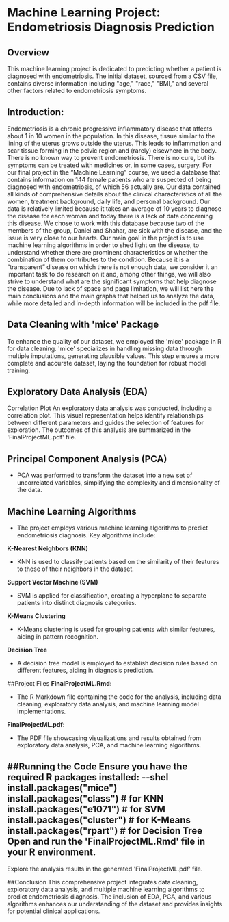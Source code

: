 # Machine Learning Project: Endometriosis Diagnosis Prediction
## Overview
This machine learning project is dedicated to predicting whether a patient is diagnosed with endometriosis. The initial dataset, sourced from a CSV file, contains diverse information including "age," "race," "BMI," and several other factors related to endometriosis symptoms.

## Introduction:
Endometriosis is a chronic progressive inflammatory disease that affects about 1 in 10 women in the population. In 
this disease, tissue similar to the lining of the uterus grows outside the uterus. This leads to inflammation and scar 
tissue forming in the pelvic region and (rarely) elsewhere in the body. There is no known way to prevent 
endometriosis. There is no cure, but its symptoms can be treated with medicines or, in some cases, surgery. For our 
final project in the “Machine Learning” course, we used a database that contains information on 144 female 
patients who are suspected of being diagnosed with endometriosis, of which 56 actually are. Our data contained all 
kinds of comprehensive details about the clinical characteristics of all the women, treatment background, daily life, 
and personal background. Our data is relatively limited because it takes an average of 10 years to diagnose the 
disease for each woman and today there is a lack of data concerning this disease. We chose to work with this 
database because two of the members of the group, Daniel and Shahar, are sick with the disease, and the issue is 
very close to our hearts. Our main goal in the project is to use machine learning algorithms in order to shed light on 
the disease, to understand whether there are prominent characteristics or whether the combination of them 
contributes to the condition. Because it is a “transparent” disease on which there is not enough data, we consider it 
an important task to do research on it and, among other things, we will also strive to understand what are the 
significant symptoms that help diagnose the disease.
Due to lack of space and page limitation, we will list here the main conclusions and the main graphs that helped us 
to analyze the data, while more detailed and in-depth information will be included in the pdf file.

## Data Cleaning with 'mice' Package
To enhance the quality of our dataset, we employed the 'mice' package in R for data cleaning. 'mice' specializes in handling missing data through multiple imputations, generating plausible values. This step ensures a more complete and accurate dataset, laying the foundation for robust model training.

## Exploratory Data Analysis (EDA)
Correlation Plot
An exploratory data analysis was conducted, including a correlation plot. This visual representation helps identify relationships between different parameters and guides the selection of features for exploration. The outcomes of this analysis are summarized in the 'FinalProjectML.pdf' file.

## Principal Component Analysis (PCA)
* PCA was performed to transform the dataset into a new set of uncorrelated variables, simplifying the complexity and dimensionality of the data.

## Machine Learning Algorithms
* The project employs various machine learning algorithms to predict endometriosis diagnosis. Key algorithms include:

**K-Nearest Neighbors (KNN)**
* KNN is used to classify patients based on the similarity of their features to those of their neighbors in the dataset.

**Support Vector Machine (SVM)**
* SVM is applied for classification, creating a hyperplane to separate patients into distinct diagnosis categories.

**K-Means Clustering**
* K-Means clustering is used for grouping patients with similar features, aiding in pattern recognition.

**Decision Tree**
* A decision tree model is employed to establish decision rules based on different features, aiding in diagnosis prediction.

##Project Files
**FinalProjectML.Rmd:**
* The R Markdown file containing the code for the analysis, including data cleaning, exploratory data analysis, and machine learning model implementations.

**FinalProjectML.pdf:**
* The PDF file showcasing visualizations and results obtained from exploratory data analysis, PCA, and machine learning algorithms.

##Running the Code
Ensure you have the required R packages installed:
--shel
install.packages("mice")
install.packages("class")   # for KNN
install.packages("e1071")   # for SVM
install.packages("cluster") # for K-Means
install.packages("rpart")   # for Decision Tree
Open and run the 'FinalProjectML.Rmd' file in your R environment.
--

Explore the analysis results in the generated 'FinalProjectML.pdf' file.

##Conclusion
This comprehensive project integrates data cleaning, exploratory data analysis, and multiple machine learning algorithms to predict endometriosis diagnosis. The inclusion of EDA, PCA, and various algorithms enhances our understanding of the dataset and provides insights for potential clinical applications.
